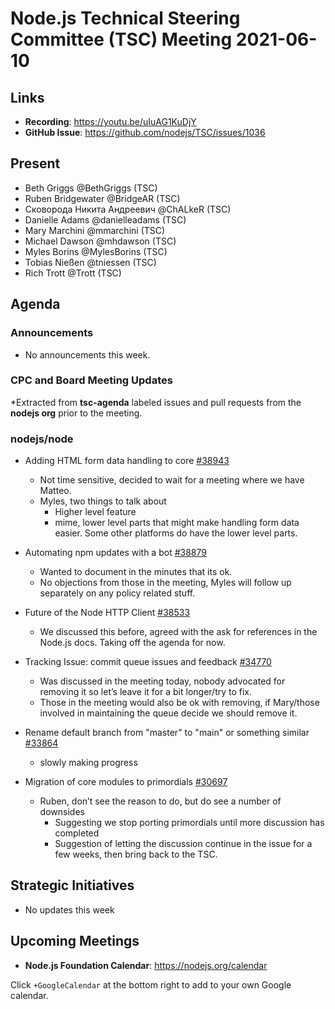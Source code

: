 # Node.js Technical Steering Committee (TSC) Meeting 2021-06-10

## Links

* **Recording**:  <https://youtu.be/uIuAG1KuDjY>
* **GitHub Issue**: <https://github.com/nodejs/TSC/issues/1036>

## Present

* Beth Griggs @BethGriggs (TSC)
* Ruben Bridgewater @BridgeAR (TSC)
* Сковорода Никита Андреевич @ChALkeR (TSC)
* Danielle Adams @danielleadams (TSC)
* Mary Marchini @mmarchini (TSC)
* Michael Dawson @mhdawson (TSC)
* Myles Borins @MylesBorins (TSC)
* Tobias Nießen @tniessen (TSC)
* Rich Trott @Trott (TSC)

## Agenda

### Announcements

* No announcements this week.

### CPC and Board Meeting Updates

\*Extracted from **tsc-agenda** labeled issues and pull requests from the **nodejs org** prior to the meeting.

### nodejs/node

* Adding HTML form data handling to core [#38943](https://github.com/nodejs/node/issues/38943)
  * Not time sensitive, decided to wait for a meeting where we have Matteo.
  * Myles, two things to talk about
    * Higher level feature
    * mime, lower level parts that might make handling form data easier. Some other
      platforms do have the lower level parts.

* Automating npm updates with a bot [#38879](https://github.com/nodejs/node/issues/38879)
  * Wanted to document in the minutes that its ok.
  * No objections from those in the meeting, Myles will follow up separately on any policy related
    stuff.

* Future of the Node HTTP Client  [#38533](https://github.com/nodejs/node/issues/38533)
  * We discussed this before, agreed with the ask for references in the Node.js docs. Taking off
    the agenda for now.

* Tracking Issue: commit queue issues and feedback [#34770](https://github.com/nodejs/node/issues/34770)
  * Was discussed in the meeting today, nobody advocated for removing it so let’s leave
    it for a bit longer/try to fix.
  * Those in the meeting would also be ok with removing, if Mary/those involved in maintaining
    the queue decide we should remove it.

* Rename default branch from "master" to "main" or something similar [#33864](https://github.com/nodejs/node/issues/33864)
  * slowly making progress

* Migration of core modules to primordials [#30697](https://github.com/nodejs/node/issues/30697)
  * Ruben, don’t see the reason to do, but do see a number of downsides
    * Suggesting we stop porting primordials until more discussion has completed
    * Suggestion of letting the discussion continue in the issue for a few weeks, then
      bring back to the TSC.

## Strategic Initiatives

* No updates this week

## Upcoming Meetings

* **Node.js Foundation Calendar**: <https://nodejs.org/calendar>

Click `+GoogleCalendar` at the bottom right to add to your own Google calendar.
